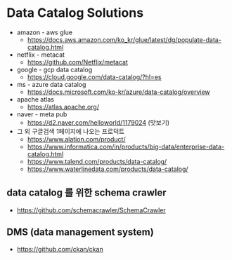 # Data Catalog Solutions

* amazon - aws glue
    * https://docs.aws.amazon.com/ko_kr/glue/latest/dg/populate-data-catalog.html
* netflix - metacat
    * https://github.com/Netflix/metacat
* google - gcp data catalog
    * https://cloud.google.com/data-catalog/?hl=es
* ms - azure data catalog
    * https://docs.microsoft.com/ko-kr/azure/data-catalog/overview
* apache atlas
    * https://atlas.apache.org/
* naver - meta pub
    * https://d2.naver.com/helloworld/1179024 (맛보기)
* 그 외 구글검색 1페이지에 나오는 프로덕트
    * https://www.alation.com/product/
    * https://www.informatica.com/in/products/big-data/enterprise-data-catalog.html
    * https://www.talend.com/products/data-catalog/
    * https://www.waterlinedata.com/products/data-catalog/

## data catalog 를 위한 schema crawler
* https://github.com/schemacrawler/SchemaCrawler

## DMS (data management system)
* https://github.com/ckan/ckan
